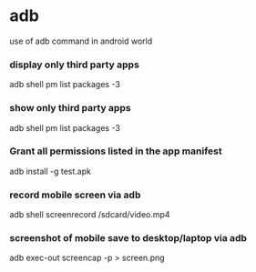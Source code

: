 # adb
use of adb  command in android world

### display only third party apps
adb shell pm list packages -3

### show only third party apps
adb shell pm list packages -3

### Grant all permissions listed in the app manifest
adb install -g test.apk

### record mobile screen via adb 
adb shell screenrecord /sdcard/video.mp4 

### screenshot of mobile save to desktop/laptop via adb
adb exec-out screencap -p > screen.png

